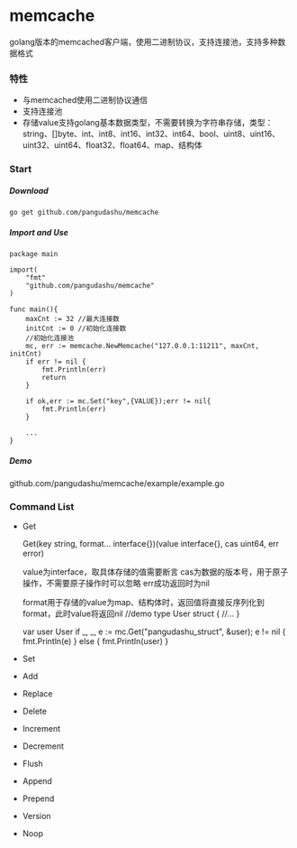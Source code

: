 # memcache
golang版本的memcached客户端，使用二进制协议，支持连接池，支持多种数据格式

### 特性
* 与memcached使用二进制协议通信
* 支持连接池
* 存储value支持golang基本数据类型，不需要转换为字符串存储，类型：string、[]byte、int、int8、int16、int32、int64、bool、uint8、uint16、uint32、uint64、float32、float64、map、结构体

### Start
##### Download

    go get github.com/pangudashu/memcache

##### Import and Use

    package main

    import(
        "fmt"
        "github.com/pangudashu/memcache"
    )

    func main(){
        maxCnt := 32 //最大连接数
        initCnt := 0 //初始化连接数
        //初始化连接池
        mc, err := memcache.NewMemcache("127.0.0.1:11211", maxCnt, initCnt)
        if err != nil {
            fmt.Println(err)
            return
        }

        if ok,err := mc.Set("key",{VALUE});err != nil{
            fmt.Println(err)
        }

        ...
    }

##### Demo
github.com/pangudashu/memcache/example/example.go

### Command List
* Get

    Get(key string, format... interface{})(value interface{}, cas uint64, err error)
    
    value为interface，取具体存储的值需要断言
    cas为数据的版本号，用于原子操作，不需要原子操作时可以忽略
    err成功返回时为nil
    
    format用于存储的value为map、结构体时，返回值将直接反序列化到format，此时value将返回nil
    //demo
    type User struct {
        //...
    }

    var user User
    if _, _, e := mc.Get("pangudashu_struct", &user); e != nil {
        fmt.Println(e)
    } else {
        fmt.Println(user)
    }

* Set
* Add
* Replace
* Delete
* Increment
* Decrement
* Flush
* Append
* Prepend
* Version
* Noop



